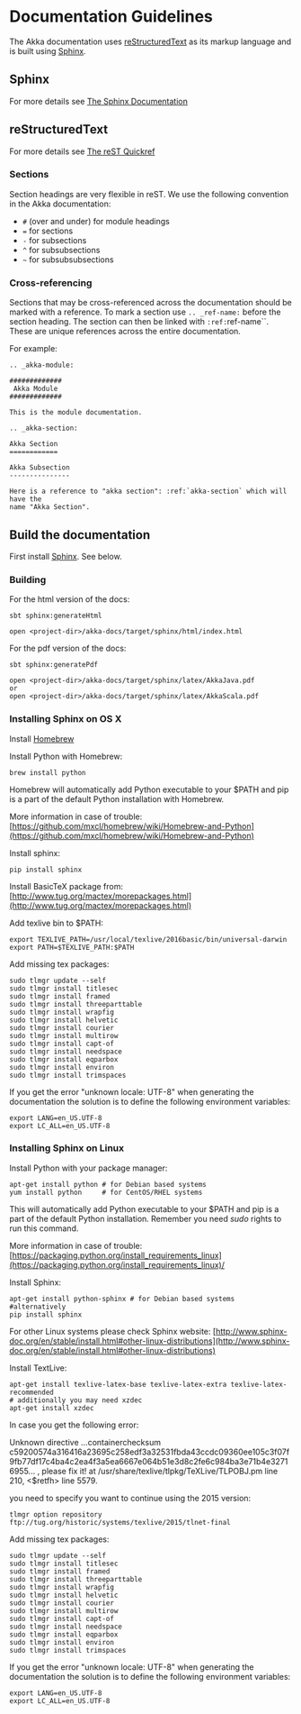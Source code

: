 <a id="documentation"></a>
# Documentation Guidelines

The Akka documentation uses [reStructuredText](http://docutils.sourceforge.net/rst.html) as its markup language and is
built using [Sphinx](http://sphinx.pocoo.org).

## Sphinx

For more details see [The Sphinx Documentation](http://sphinx.pocoo.org/contents.html)

## reStructuredText

For more details see [The reST Quickref](http://docutils.sourceforge.net/docs/user/rst/quickref.html)

### Sections

Section headings are very flexible in reST. We use the following convention in
the Akka documentation:

 * `#` (over and under) for module headings
 * `=` for sections
 * `-` for subsections
 * `^` for subsubsections
 * `~` for subsubsubsections

### Cross-referencing

Sections that may be cross-referenced across the documentation should be marked
with a reference. To mark a section use `.. _ref-name:` before the section
heading. The section can then be linked with `:ref:`ref-name``. These are
unique references across the entire documentation.

For example:

```
.. _akka-module:

#############
 Akka Module
#############

This is the module documentation.

.. _akka-section:

Akka Section
============

Akka Subsection
---------------

Here is a reference to "akka section": :ref:`akka-section` which will have the
name "Akka Section".
```

## Build the documentation

First install [Sphinx](http://sphinx.pocoo.org). See below.

### Building

For the html version of the docs:

```
sbt sphinx:generateHtml

open <project-dir>/akka-docs/target/sphinx/html/index.html
```

For the pdf version of the docs:

```
sbt sphinx:generatePdf

open <project-dir>/akka-docs/target/sphinx/latex/AkkaJava.pdf
or
open <project-dir>/akka-docs/target/sphinx/latex/AkkaScala.pdf
```

### Installing Sphinx on OS X

Install [Homebrew](https://github.com/mxcl/homebrew)

Install Python with Homebrew:

```
brew install python
```

Homebrew will automatically add Python executable to your $PATH and pip is a part of the default Python installation with Homebrew.

More information in case of trouble:
[https://github.com/mxcl/homebrew/wiki/Homebrew-and-Python](https://github.com/mxcl/homebrew/wiki/Homebrew-and-Python)

Install sphinx:

```
pip install sphinx
```

Install BasicTeX package from:
[http://www.tug.org/mactex/morepackages.html](http://www.tug.org/mactex/morepackages.html)

Add texlive bin to $PATH:

```
export TEXLIVE_PATH=/usr/local/texlive/2016basic/bin/universal-darwin
export PATH=$TEXLIVE_PATH:$PATH
```

Add missing tex packages:

```
sudo tlmgr update --self
sudo tlmgr install titlesec
sudo tlmgr install framed
sudo tlmgr install threeparttable
sudo tlmgr install wrapfig
sudo tlmgr install helvetic
sudo tlmgr install courier
sudo tlmgr install multirow
sudo tlmgr install capt-of
sudo tlmgr install needspace
sudo tlmgr install eqparbox
sudo tlmgr install environ
sudo tlmgr install trimspaces
```

If you get the error "unknown locale: UTF-8" when generating the documentation the solution is to define the following environment variables:

```
export LANG=en_US.UTF-8
export LC_ALL=en_US.UTF-8
```

### Installing Sphinx on Linux

Install Python with your package manager:

```
apt-get install python # for Debian based systems
yum install python     # for CentOS/RHEL systems
```

This will automatically add Python executable to your $PATH and pip is a part of the default Python installation. Remember you need *sudo* rights to run this command.

More information in case of trouble:
[https://packaging.python.org/install_requirements_linux](https://packaging.python.org/install_requirements_linux)/ 

Install Sphinx:

```
apt-get install python-sphinx # for Debian based systems
#alternatively
pip install sphinx
```

For other Linux systems please check Sphinx website:
[http://www.sphinx-doc.org/en/stable/install.html#other-linux-distributions](http://www.sphinx-doc.org/en/stable/install.html#other-linux-distributions)

Install TextLive:

```
apt-get install texlive-latex-base texlive-latex-extra texlive-latex-recommended
# additionally you may need xzdec
apt-get install xzdec
```

In case you get the following error:

>
Unknown directive ...containerchecksum c59200574a316416a23695c258edf3a32531fbda43ccdc09360ee105c3f07f9fb77df17c4ba4c2ea4f3a5ea6667e064b51e3d8c2fe6c984ba3e71b4e32716955... , please fix it! at /usr/share/texlive/tlpkg/TeXLive/TLPOBJ.pm line 210, <$retfh> line 5579.

you need to specify you want to continue using the 2015 version:

```
tlmgr option repository ftp://tug.org/historic/systems/texlive/2015/tlnet-final
```

Add missing tex packages:

```
sudo tlmgr update --self
sudo tlmgr install titlesec
sudo tlmgr install framed
sudo tlmgr install threeparttable
sudo tlmgr install wrapfig
sudo tlmgr install helvetic
sudo tlmgr install courier
sudo tlmgr install multirow
sudo tlmgr install capt-of
sudo tlmgr install needspace
sudo tlmgr install eqparbox
sudo tlmgr install environ
sudo tlmgr install trimspaces
```

If you get the error "unknown locale: UTF-8" when generating the documentation the solution is to define the following environment variables:

```
export LANG=en_US.UTF-8
export LC_ALL=en_US.UTF-8
```